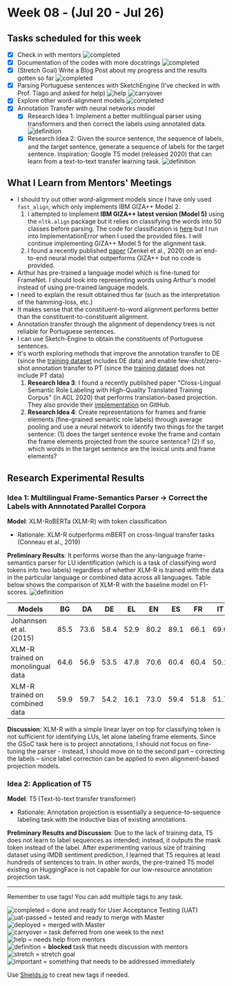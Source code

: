 # Week 08 - (Jul 20 - Jul 26)

## Tasks scheduled for this week
- [X] Check in with mentors ![completed](https://img.shields.io/static/v1?label=&message=completed&color=green)
- [X] Documentation of the codes with more docstrings ![completed](https://img.shields.io/static/v1?label=&message=completed&color=green)
- [X] (Stretch Goal) Write a Blog Post about my progress and the results gotten so far ![completed](https://img.shields.io/static/v1?label=&message=completed&color=green)
- [X] Parsing Portuguese sentences with SketchEngine (I've checked in with Prof. Tiago and asked for help) ![help](https://img.shields.io/static/v1?label=&message=need_help&color=blue) ![carryover](https://img.shields.io/static/v1?label=carryover&message=continue_next_week&color=yellow)
- [X] Explore other word-alignment models ![completed](https://img.shields.io/static/v1?label=&message=completed&color=green) 
- [X] Annotation Transfer with neural networks model 
  - [X] Research Idea 1: Implement a better multilingual parser using transformers and then correct the labels using annotated data. ![definition](https://img.shields.io/static/v1?label=result&message=disappointing&color=orange)
  - [X] Research Idea 2: Given the source sentence, the sequence of labels, and the target sentence, generate a sequence of labels for the target sentence. Inspiration: Google T5 model (released 2020) that can learn from a text-to-text transfer learning task.  ![definition](https://img.shields.io/static/v1?label=result&message=disappointing&color=orange)

## What I Learn from Mentors' Meetings
- I should try out other word-alignment models since I have only used `fast_align`, which only implements IBM GIZA++ Model 2.
  1. I attempted to implement **IBM GIZA++ latest version (Model 5)** using the `nltk.align` package but it relies on classifying the words into 50 classes before parsing. The code for classification is [here](http://www.fjoch.com/mkcls.html) but I run into ImplementationError when I used the provided files. I will continue implementing GIZA++ Model 5 for the alignment task.
  2. I found a recently published [paper](https://arxiv.org/abs/2004.14675) (Zenkel et al., 2020) on an end-to-end neural model that outperforms GIZA++ but no code is provided.
- Arthur has pre-trained a language model which is fine-tuned for FrameNet. I should look into representing words using Arthur's model instead of using pre-trained language models.
- I need to explain the result obtained thus far (such as the interpretation of the hamming-loss, etc.)
- It makes sense that the constituent-to-word alignment performs better than the constituent-to-constituent alignment.
- Annotation transfer through the alignment of dependency trees is not reliable for Portuguese sentences.
- I can use Sketch-Engine to obtain the constituents of Portuguese sentences.
- It's worth exploring methods that improve the annotation transfer to DE (since the [training dataset](https://github.com/andersjo/any-language-frames) includes DE data) and enable few-shot/zero-shot annotation transfer to PT (since the [training dataset](https://github.com/andersjo/any-language-frames) does not include PT data)
  1. **Research Idea 3**: I found a recently published paper "Cross-Lingual Semantic Role Labeling with High-Quality Translated Training Corpus"
 (in ACL 2020) that performs translation-based projection. They also provide their [implementation](https://github.com/scofield7419/XSRL-ACL/tree/master/Projection) on GitHub. 
  2. **Research Idea 4**: Create representations for frames and frame elements (fine-grained semantic role labels) through average pooling and use a neural network to identify two things for the target sentence: (1) does the target sentence evoke the frame and contain the frame elements projected from the source sentence? (2) if so, which words in the target sentence are the lexical units and frame elements?

## Research Experimental Results

### Idea 1: Multilingual Frame-Semantics Parser -> Correct the Labels with Annnotated Parallel Corpora
**Model**: XLM-RoBERTa (XLM-R) with token classification
- Rationale: XLM-R outperforms mBERT on cross-lingual transfer tasks (Conneau et al., 2019)

**Preliminary Results**: It performs worse than the any-language frame-semantics parser for LU identification (which is a task of classifying word tokens into two labels) regardless of whether XLM-R is trained with the data in the particular language or combined data across all languages. Table below shows the comparison of XLM-R with the baseline model on F1-scores. ![definition](https://img.shields.io/static/v1?label=result&message=disappointing&color=orange)

| Models | BG | DA | DE | EL | EN | ES | FR | IT | SV |
| --- | --- | --- | --- | --- | --- | --- | --- | --- | --- |
| Johannsen et al. (2015) | 85.5 | 73.6 | 58.4 | 52.9 | 80.2 | 89.1 | 66.1 | 69.0 | 72.8 |
| XLM-R trained on monolingual data |  64.6 | 56.9 | 53.5 | 47.8 | 70.6 | 60.4 | 60.4 | 50.1 | 53.2 |
| XLM-R trained on combined data  |  59.9 | 59.7 | 54.2 | 16.1 | 73.0 | 59.4 | 51.8 | 51.7 | 60.5 |

**Discussion**: XLM-R with a simple linear layer on top for classifying token is not sufficient for identifying LUs, let alone labeling frame elements. Since the GSoC task here is to project annotations, I should not focus on fine-tuning the parser - instead, I should move on to the second part – correcting the labels – since label correction can be applied to even alignment-based projection models.

### Idea 2: Application of T5
**Model**: T5 (Text-to-text transfer transformer)
- Rationale: Annotation projection is essentially a sequence-to-sequence labeling task with the inductive bias of existing annotations.

**Preliminary Results and Discussion**: Due to the lack of training data, T5 does not learn to label sequences as intended; instead, it outputs the mask token instead of the label. After experimenting various size of training dataset using IMDB sentiment prediction, I learned that T5 requires at least hundreds of sentences to train. In other words, the pre-trained T5 model existing on HuggingFace is not capable for our low-resource annotation projection task.

---
Remember to use tags! You can add multiple tags to any task.

![completed](https://img.shields.io/static/v1?label=&message=completed&color=green) = done and ready for User Acceptance Testing (UAT)<br>
![uat-passed](https://img.shields.io/static/v1?label=UAT&message=passed&color=success) = tested and ready to merge with Master<br>
![deployed](https://img.shields.io/static/v1?label=&message=deployed&color=success) = merged with Master<br>
![carryover](https://img.shields.io/static/v1?label=&message=carryover&color=yellow) = task deferred from one week to the next<br>
![help](https://img.shields.io/static/v1?label=&message=need_help&color=blue) = needs help from mentors<br>
![definition](https://img.shields.io/static/v1?label=&message=needs_definition&color=orange) = **blocked** task that needs discussion with mentors<br>
![stretch](https://img.shields.io/static/v1?label=&message=stretch&color=orange) = stretch goal <br>
![important](https://img.shields.io/static/v1?label=&message=important&color=red) = something that needs to be addressed immediately<br>


Use [Shields.io](https://shields.io) to creat new tags if needed.


